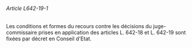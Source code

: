 ###### Article L642-19-1

Les conditions et formes du recours contre les décisions du juge-commissaire prises en application des articles L. 642-18 et L. 642-19 sont fixées par décret en Conseil d'Etat.

